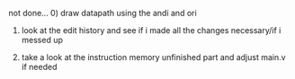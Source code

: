 not done...
0) draw datapath using the andi and ori


1) look at the edit history and see if i made all the changes necessary/if i messed up


2) take a look at the instruction memory unfinished part and adjust main.v if needed
